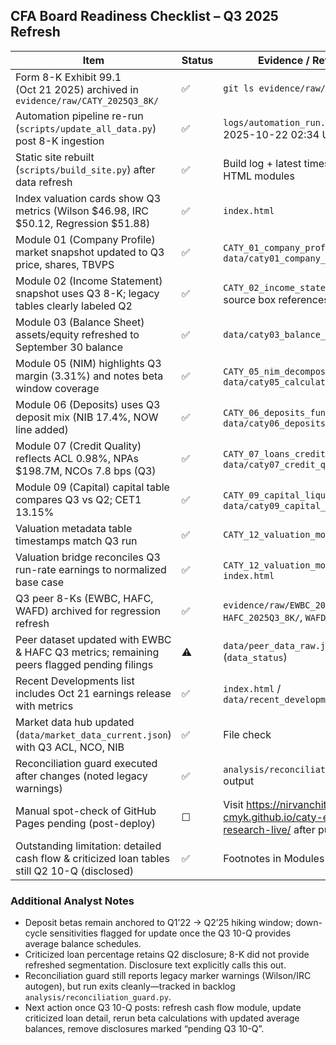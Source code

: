 ## CFA Board Readiness Checklist – Q3 2025 Refresh

| Item | Status | Evidence / Reference |
| --- | --- | --- |
| Form 8-K Exhibit 99.1 (Oct 21 2025) archived in `evidence/raw/CATY_2025Q3_8K/` | ✅ | `git ls evidence/raw/CATY_2025Q3_8K` |
| Automation pipeline re-run (`scripts/update_all_data.py`) post 8-K ingestion | ✅ | `logs/automation_run.log` entry 2025-10-22 02:34 UTC |
| Static site rebuilt (`scripts/build_site.py`) after data refresh | ✅ | Build log + latest timestamps on HTML modules |
| Index valuation cards show Q3 metrics (Wilson $46.98, IRC $50.12, Regression $51.88) | ✅ | `index.html` |
| Module 01 (Company Profile) market snapshot updated to Q3 price, shares, TBVPS | ✅ | `CATY_01_company_profile.html` / `data/caty01_company_profile.json` |
| Module 02 (Income Statement) snapshot uses Q3 8-K; legacy tables clearly labeled Q2 | ✅ | `CATY_02_income_statement.html`, source box references 8-K + 10-Q |
| Module 03 (Balance Sheet) assets/equity refreshed to September 30 balance | ✅ | `data/caty03_balance_sheet.json` |
| Module 05 (NIM) highlights Q3 margin (3.31%) and notes beta window coverage | ✅ | `CATY_05_nim_decomposition.html`, `data/caty05_calculated_tables.json` |
| Module 06 (Deposits) uses Q3 deposit mix (NIB 17.4%, NOW line added) | ✅ | `CATY_06_deposits_funding.html`, `data/caty06_deposits_funding.json` |
| Module 07 (Credit Quality) reflects ACL 0.98%, NPAs $198.7M, NCOs 7.8 bps (Q3) | ✅ | `CATY_07_loans_credit_quality.html`, `data/caty07_credit_quality.json` |
| Module 09 (Capital) capital table compares Q3 vs Q2; CET1 13.15% | ✅ | `CATY_09_capital_liquidity.html`, `data/caty09_capital_liquidity.json` |
| Valuation metadata table timestamps match Q3 run | ✅ | `CATY_12_valuation_model.html` |
| Valuation bridge reconciles Q3 run-rate earnings to normalized base case | ✅ | `CATY_12_valuation_model.html`, `index.html` |
| Q3 peer 8-Ks (EWBC, HAFC, WAFD) archived for regression refresh | ✅ | `evidence/raw/EWBC_2025Q3_8K/`, `HAFC_2025Q3_8K/`, `WAFD_2025Q3_8K/` |
| Peer dataset updated with EWBC & HAFC Q3 metrics; remaining peers flagged pending filings | ⚠️ | `data/peer_data_raw.json` (`data_status`) |
| Recent Developments list includes Oct 21 earnings release with metrics | ✅ | `index.html` / `data/recent_developments.json` |
| Market data hub updated (`data/market_data_current.json`) with Q3 ACL, NCO, NIB | ✅ | File check |
| Reconciliation guard executed after changes (noted legacy warnings) | ✅ | `analysis/reconciliation_guard.py` output |
| Manual spot-check of GitHub Pages pending (post-deploy) | ☐ | Visit https://nirvanchitnis-cmyk.github.io/caty-equity-research-live/ after publish |
| Outstanding limitation: detailed cash flow & criticized loan tables still Q2 10-Q (disclosed) | ✅ | Footnotes in Modules 02, 04, 07 |

### Additional Analyst Notes
- Deposit betas remain anchored to Q1’22 → Q2’25 hiking window; down-cycle sensitivities flagged for update once the Q3 10-Q provides average balance schedules.
- Criticized loan percentage retains Q2 disclosure; 8-K did not provide refreshed segmentation. Disclosure text explicitly calls this out.
- Reconciliation guard still reports legacy marker warnings (Wilson/IRC autogen), but run exits cleanly—tracked in backlog `analysis/reconciliation_guard.py`.
- Next action once Q3 10-Q posts: refresh cash flow module, update criticized loan detail, rerun beta calculations with updated average balances, remove disclosures marked “pending Q3 10-Q”.

